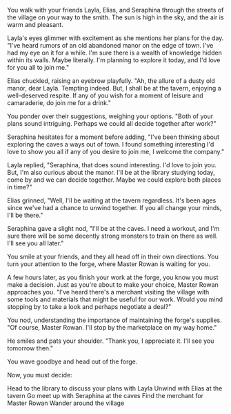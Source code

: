 You walk with your friends Layla, Elias, and Seraphina through the streets of the village on your way to the smith. The sun is high in the sky, and the air is warm and pleasant.

Layla's eyes glimmer with excitement as she mentions her plans for the day. "I've heard rumors of an old abandoned manor on the edge of town. I've had my eye on it for a while. I'm sure there is a wealth of knowledge hidden within its walls. Maybe literally. I'm planning to explore it today, and I'd love for you all to join me."

Elias chuckled, raising an eyebrow playfully. "Ah, the allure of a dusty old manor, dear Layla. Tempting indeed. But, I shall be at the tavern, enjoying a well-deserved respite. If any of you wish for a moment of leisure and camaraderie, do join me for a drink."

You ponder over their suggestions, weighing your options. "Both of your plans sound intriguing. Perhaps we could all decide together after work?"

Seraphina hesitates for a moment before adding, "I've been thinking about exploring the caves a ways out of town. I found something interesting I'd love to show you all if any of you desire to join me, I welcome the company."

Layla replied, "Seraphina, that does sound interesting. I'd love to join you. But, I'm also curious about the manor. I'll be at the library studying today, come by and we can decide together. Maybe we could explore both places in time?"

Elias grinned, "Well, I'll be waiting at the tavern regardless. It's been ages since we've had a chance to unwind together. If you all change your minds, I'll be there."

Seraphina gave a slight nod, "I'll be at the caves. I need a workout, and I'm sure there will be some decently strong monsters to train on there as well. I'll see you all later."

You smile at your friends, and they all head off in their own directions. You turn your attention to the forge, where Master Rowan is waiting for you.

A few hours later, as you finish your work at the forge, you know you must make a decision. Just as you're about to make your choice, Master Rowan approaches you. "I've heard there's a merchant visiting the village with some tools and materials that might be useful for our work. Would you mind stopping by to take a look and perhaps negotiate a deal?"

You nod, understanding the importance of maintaining the forge's supplies. "Of course, Master Rowan. I'll stop by the marketplace on my way home."

He smiles and pats your shoulder. "Thank you, I appreciate it. I'll see you tomorrow then."

You wave goodbye and head out of the forge.

Now, you must decide:

Head to the library to discuss your plans with Layla
Unwind with Elias at the tavern
Go meet up with Seraphina at the caves
Find the merchant for Master Rowan
Wander around the village
